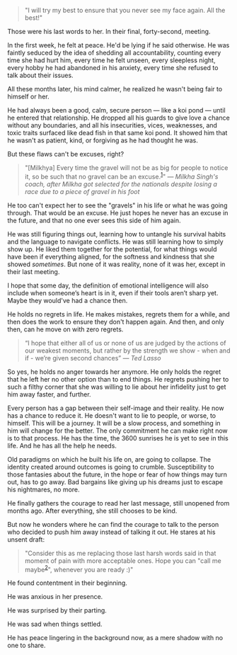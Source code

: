 > "I will try my best to ensure that you never see my face again. All the best!"

Those were his last words to her. In their final, forty-second, meeting.

In the first week, he felt at peace. He'd be lying if he said otherwise. He was faintly seduced by the idea of shedding all accountability, counting every time she had hurt him, every time he felt unseen, every sleepless night, every hobby he had abandoned in his anxiety, every time she refused to talk about their issues.

All these months later, his mind calmer, he realized he wasn't being fair to himself or her.

He had always been a good, calm, secure person — like a koi pond — until he entered that relationship. He dropped all his guards to give love a chance without any boundaries, and all his insecurities, vices, weaknesses, and toxic traits surfaced like dead fish in that same koi pond. It showed him that he wasn't as patient, kind, or forgiving as he had thought he was.

But these flaws can't be excuses, right?

> "[Milkhya] Every time the gravel will not be as big for people to notice it, so be such that no gravel can be an excuse.<sup><u>[1](https://www.youtube.com/watch?v=xy42tDw4k5Y)</u></sup>"
> <cite>— Milkha Singh's coach, after Milkha got selected for the nationals despite losing a race due to a piece of gravel in his foot</cite>

He too can't expect her to see the "gravels" in his life or what he was going through. That would be an excuse. He just hopes he never has an excuse in the future, and that no one ever sees this side of him again.

He was still figuring things out, learning how to untangle his survival habits and the language to navigate conflicts. He was still learning how to simply show up. He liked them together for the potential, for what things would have been if everything aligned, for the softness and kindness that she showed _sometimes_. But none of it was reality, none of it was her, except in their last meeting.

I hope that some day, the definition of emotional intelligence will also include when someone’s heart is in it, even if their tools aren’t sharp yet. Maybe they would've had a chance then.

He holds no regrets in life. He makes mistakes, regrets them for a while, and then does the work to ensure they don't happen again. And then, and only then, can he move on with zero regrets.

> “I hope that either all of us or none of us are judged by the actions of our weakest moments, but rather by the strength we show - when and if - we’re given second chances”
> <cite>— Ted Lasso</cite>

So yes, he holds no anger towards her anymore. He only holds the regret that he left her no other option than to end things. He regrets pushing her to such a filthy corner that she was willing to lie about her infidelity just to get him away faster, and further.

Every person has a gap between their self-image and their reality. He now has a chance to reduce it. He doesn't want to lie to people, or worse, to himself. This will be a journey. It will be a slow process, and something in him will change for the better. The only commitment he can make right now is to that process. He has the time, the 3600 sunrises he is yet to see in this life. And he has all the help he needs.

Old paradigms on which he built his life on, are going to collapse. The identity created around outcomes is going to crumble. Susceptibility to those fantasies about the future, in the hope or fear of how things may turn out, has to go away. Bad bargains like giving up his dreams just to escape his nightmares, no more.

He finally gathers the courage to read her last message, still unopened from months ago. After everything, she still chooses to be kind.

But now he wonders where he can find the courage to talk to the person who decided to push him away instead of talking it out. He stares at his unsent draft:

> "Consider this as me replacing those last harsh words said in that moment of pain with more acceptable ones. Hope you can "call me maybe<sup>[2](https://www.youtube.com/watch?v=fWNaR-rxAic)</sup>", whenever you are ready :)"

He found contentment in their beginning.

He was anxious in her presence.

He was surprised by their parting.

He was sad when things settled.

He has peace lingering in the background now, as a mere shadow with no one to share.

